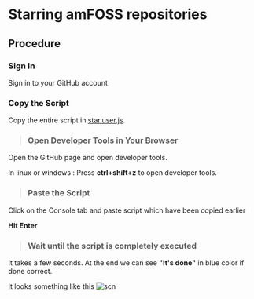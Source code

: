  # **Starring amFOSS repositories**

## Procedure

### Sign In
Sign in to your GitHub account

### Copy the Script
Copy the entire script in  [star.user.js](https://raw.githubusercontent.com/amfoss/star-me/master/star.user.js).

>### Open Developer Tools in Your Browser
Open the GitHub page and open developer tools.

In linux or windows : Press **ctrl+shift+z** to open developer tools.

>### Paste the Script
Click on the Console tab and paste script which have been copied earlier

**Hit Enter**

>### Wait until the script is completely executed

It takes a few seconds.
At the end we can see **"It's done"** in blue color if done correct.

It looks something like this ![scn](https://github.com/adarshreddy-g/amFOSS_tasks/blob/master/Task-1/Screenshot%20from%202020-10-21%2021-43-45.png?raw=true)
